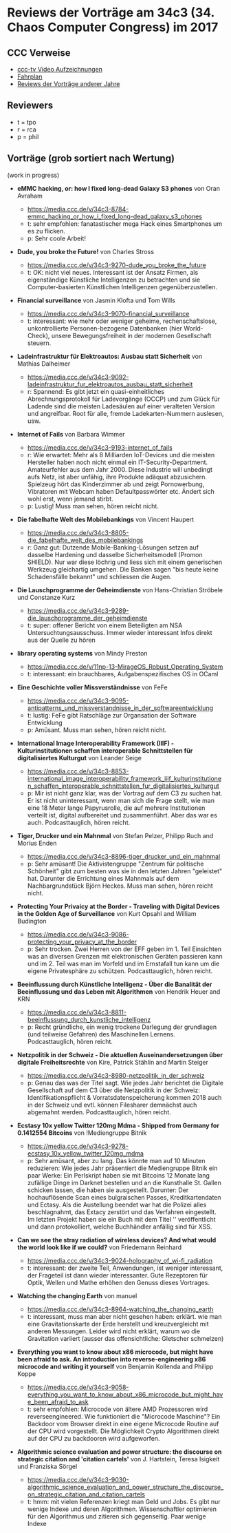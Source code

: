 # Reviews der Vorträge am 34c3 (34. Chaos Computer Congress) im 2017

CCC Verweise
------------
* [ccc-tv Video Aufzeichnungen](https://media.ccc.de/c/34c3)
* [Fahrplan](https://fahrplan.events.ccc.de/congress/2017/Fahrplan/)
* [Reviews der Vorträge anderer Jahre](https://github.com/tpo/31c3_talks_annotations/blob/master/README.md)

Reviewers
---------

* t = tpo
* r = rca
* p = phil

Vorträge (grob sortiert nach Wertung)
-------------------------------------

(work in progress)

*   __eMMC hacking, or: how I fixed long-dead Galaxy S3 phones__ von Oran Avraham
    * https://media.ccc.de/v/34c3-8784-emmc_hacking_or_how_i_fixed_long-dead_galaxy_s3_phones
    * t: sehr empfohlen: fanatastischer mega Hack eines Smartphones um es zu flicken.
    * p: Sehr coole Arbeit!

*   __Dude, you broke the Future!__ von Charles Stross
    * https://media.ccc.de/v/34c3-9270-dude_you_broke_the_future
    * t: OK: nicht viel neues. Interessant ist der Ansatz Firmen, als
      eigenständige Künstliche Intelligenzen zu betrachten und sie
      Computer-basierten Künstlichen Intelligenzen gegenüberzustellen.

*   __Financial surveillance__ von Jasmin Klofta und Tom Wills
    * https://media.ccc.de/v/34c3-9070-financial_surveillance
    * t: interessant: wie mehr oder weniger geheime, rechenschaftslose,
      unkontrollierte Personen-bezogene Datenbanken (hier World-Check),
      unsere Bewegungsfreiheit in der modernen Gesellschaft steuern.

*   __Ladeinfrastruktur für Elektroautos: Ausbau statt Sicherheit__ von Mathias Dalheimer
    * https://media.ccc.de/v/34c3-9092-ladeinfrastruktur_fur_elektroautos_ausbau_statt_sicherheit
    * r: Spannend: Es gibt jetzt ein quasi-einheitliches Abrechnungsprotokoll für
      Ladevorgänge (OCCP) und zum Glück für Ladende sind die meisten
      Ladesäulen auf einer veralteten Version und angreifbar. Root für
      alle, fremde Ladekarten-Nummern auslesen, usw.

*   __Internet of Fails__ von Barbara Wimmer
    * https://media.ccc.de/v/34c3-9193-internet_of_fails
    * r: Wie erwartet: Mehr als 8 Milliarden IoT-Devices und die meisten Hersteller
      haben noch nicht einmal ein IT-Security-Department. Amateurfehler
      aus dem Jahr 2000. Diese Industrie will unbedingt aufs Netz,
      ist aber unfähig, ihre Produkte adäquat abzusichern. Spielzeug
      hört das Kinderzimmer ab und zeigt Pornowerbung, Vibratoren
      mit Webcam haben Defaultpasswörter etc. Ändert sich wohl erst,
      wenn jemand stirbt.
    * p: Lustig! Muss man sehen, hören reicht nicht.

*   __Die fabelhafte Welt des Mobilebankings__ von Vincent Haupert
    * https://media.ccc.de/v/34c3-8805-die_fabelhafte_welt_des_mobilebankings
    * r: Ganz gut: Dutzende Mobile-Banking-Lösungen setzen auf dasselbe Hardening und
      dasselbe Sicherheitsmodell (Promon SHIELD). Nur war diese löchrig und
      liess sich mit einem generischen Werkzeug gleichartig umgehen.
      Die Banken sagen "bis heute keine Schadensfälle bekannt" und schliessen
      die Augen.

*   __Die Lauschprogramme der Geheimdienste__ von Hans-Christian Ströbele und Constanze Kurz
    * https://media.ccc.de/v/34c3-9289-die_lauschprogramme_der_geheimdienste
    * t: super: offener Bericht von einem Beteiligten am NSA Untersuchtungsausschuss.
      Immer wieder interessant Infos direkt aus der Quelle zu hören

*   __library operating systems__ von Mindy Preston
    * https://media.ccc.de/v/11np-13-MirageOS_Robust_Operating_System
    * t: interessant: ein brauchbares, Aufgabenspezifisches OS in OCaml

*   __Eine Geschichte voller Missverständnisse__ von FeFe
    * https://media.ccc.de/v/34c3-9095-antipatterns_und_missverstandnisse_in_der_softwareentwicklung
    * t: lustig: FeFe gibt Ratschläge zur Organsation der Software Entwicklung
    * p: Amüsant. Muss man sehen, hören reicht nicht.

*   __International Image Interoperability Framework (IIIF) - Kulturinstitutionen schaffen interoperable Schnittstellen für digitalisiertes Kulturgut__ von Leander Seige
    * https://media.ccc.de/v/34c3-8853-international_image_interoperability_framework_iiif_kulturinstitutionen_schaffen_interoperable_schnittstellen_fur_digitalisiertes_kulturgut
    * p: Mir ist nicht ganz klar, was der Vortrag auf dem C3 zu suchen
      hat. Er ist nicht uninteressant, wenn man sich die Frage stellt,
      wie man eine 18 Meter lange Papyrusrolle, die auf mehrere
      Institutionen verteilt ist, digital aufbereitet und
      zusammenführt. Aber das war es auch. Podcasttauglich, hören reicht.

*   __Tiger, Drucker und ein Mahnmal__ von Stefan Pelzer, Philipp Ruch and Morius Enden
    * https://media.ccc.de/v/34c3-8896-tiger_drucker_und_ein_mahnmal
    * p: Sehr amüsant! Die Aktivistengruppe "Zentrum für politische
      Schönheit" gibt zum besten was sie in den letzten Jahren
      "geleistet" hat. Darunter die Errichtung eines Mahnmals auf dem
      Nachbargrundstück Björn Heckes. Muss man sehen, hören reicht nicht.

*   __Protecting Your Privaicy at the Border - Traveling with Digital Devices in the Golden Age of Surveillance__ von Kurt Opsahl and William Budington
    * https://media.ccc.de/v/34c3-9086-protecting_your_privacy_at_the_border
    * p: Sehr trocken. Zwei Herren von der EFF geben im 1. Teil
      Einsichten was an diversen Grenzen mit elektronischen Geräten
      passieren kann und im 2. Teil was man im Vorfeld und im
      Ernstafall tun kann um die eigene Privatesphäre zu
      schützen. Podcasttauglich, hören reicht.

*   __Beeinflussung durch Künstliche Intelligenz - Über die Banalität der Beeinflussung und das Leben mit Algorithmen__ von Hendrik Heuer and KRN
    * https://media.ccc.de/v/34c3-8811-beeinflussung_durch_kunstliche_intelligenz
    * p: Recht gründliche, ein wenig trockene Darlegung der grundlagen
      (und teilweise Gefahren) des Maschinellen Lernens. Podcasttauglich, hören reicht.

*   __Netzpolitik in der Schweiz - Die aktuellen Auseinandersetzungen über digitale Freiheitsrechte__ von Kire, Patrick Stählin and Martin Steiger
    * https://media.ccc.de/v/34c3-8980-netzpolitik_in_der_schweiz
    * p: Genau das was der Titel sagt. Wie jedes Jahr berichtet die
      Digitale Gesellschaft auf dem C3 über die Netzpolitik in der
      Schweiz: Identifikationspflicht & Vorratsdatenspeicherung kommen
      2018 auch in der Schweiz und evtl. können Filesharer demnächst
      auch abgemahnt werden. Podcasttauglich, hören reicht.

*   __Ecstasy 10x yellow Twitter 120mg Mdma - Shipped from Germany for 0.1412554 Bitcoins__ von !Mediengruppe Bitnik
    * https://media.ccc.de/v/34c3-9278-ecstasy_10x_yellow_twitter_120mg_mdma
    * p: Sehr amüsant, aber zu lang. Das könnte man auf 10 Minuten
      reduzieren: Wie jedes Jahr präsentiert die Mediengruppe Bitnik
      ein paar Werke: Ein Perlskript haben sie mit Bitcoins 12 Monate
      lang zufällige Dinge im Darknet bestellen und an die Kunsthalle
      St. Gallen schicken lassen, die haben sie ausgestellt. Darunter:
      Der hochauflösende Scan eines bulgraischen Passes,
      Kreditkartendaten und Ectasy. Als die Austellung beendet war hat
      die Polizei alles beschlagnahmt, das Extacy zerstört und das
      Verfahren eingestellt. Im letzten Projekt haben sie ein Buch mit
      dem Titel '<script>alert('Mediengruppe Bitnik!')</script>'
      veröffentlicht und dann protokolliert, welche Buchhändler
      anfällig sind für XSS.

*   __Can we see the stray radiation of wireless devices? And what would the world look like if we could?__ von Friedemann Reinhard
    * https://media.ccc.de/v/34c3-9024-holography_of_wi-fi_radiation
    * t: interessant: der zweite Teil, Anwendungen, ist weniger interessant,
      der Frageteil ist dann wieder interessanter. Gute Rezeptoren für Optik,
      Wellen und Mathe erhöhen den Genuss dieses Vortrages.

*   __Watching the changing Earth__ von manuel
    * https://media.ccc.de/v/34c3-8964-watching_the_changing_earth
    * t: interessant, muss man aber nicht gesehen haben: erklärt. wie
      man eine Gravitationskarte der Erde herstellt und kreuzvergleicht
      mit anderen Messungen. Leider wird nicht erklärt, warum wo die
      Gravitation variiert (ausser das offensichtliche: Gletscher schmelzen)

*   __Everything you want to know about x86 microcode, but might have been afraid to ask. An introduction into reverse-engineering x86 microcode and writing it yourself__ von Benjamin Kollenda and Philipp Koppe
    * https://media.ccc.de/v/34c3-9058-everything_you_want_to_know_about_x86_microcode_but_might_have_been_afraid_to_ask
    * t: sehr empfohlen: Microcode von ältere AMD Prozessoren wird
      reverseengineered. Wie funktioniert die "Microcode Maschine"?
      Ein Backdoor vom Browser direkt in eine eigene Microcode Routine
      auf der CPU wird vorgestellt. Die Möglichkeit Crypto Algorithmen
      direkt auf der CPU zu backdooren wird aufgeworfen.

*   __Algorithmic science evaluation and power structure: the discourse on strategic citation and 'citation cartels'__ von J. Hartstein, Teresa Isigkeit und Franziska Sörgel
    * https://media.ccc.de/v/34c3-9030-algorithmic_science_evaluation_and_power_structure_the_discourse_on_strategic_citation_and_citation_cartels
    * t: hmm: mit vielen Referenzen kriegt man Geld und Jobs. Es
      gibt nur wenige Indexe und deren Algorithmen. Wissenschaftler
      optimieren für den Algorithmus und zitieren sich gegenseitig.
      Paar wenige Indexe 


